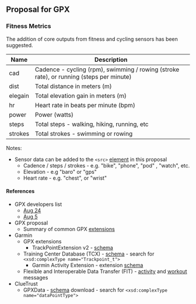 ## Proposal for GPX

### Fitness Metrics

The addition of core outputs from fitness and cycling sensors has been suggested.

| Name    | Description                                                  |
| ------- | ------------------------------------------------------------ |
| cad     | Cadence - cycling (rpm), swimming / rowing (stroke rate), or running (steps per minute) |
| dist    | Total distance in meters (m)                                 |
| elegain | Total elevation gain in meters (m)                           |
| hr      | Heart rate in beats per minute (bpm)                         |
| power   | Power (watts)                                                |
| steps   | Total steps - walking, hiking, running, etc                  |
| strokes | Total strokes - swimming or rowing                           |

Notes:

- Sensor data can be added to the `<src>` [element](elements.md) in this proposal
  - Cadence / steps / strokes - e.g. "bike", "phone", "pod" , "watch", etc.
  - Elevation - e.g "baro" or "gps"
  - Heart rate - e.g. "chest", or "wrist"



#### References

- GPX developers list
  - [Aug 24](https://groups.io/g/gpx/message/47)
  - [Aug 5](https://groups.io/g/gpx/message/35)
- GPX proposal
  - Summary of common GPX [extensions](../extensions.md)
- Garmin
  - GPX extensions
    - TrackPointExtension v2 - [schema](https://www8.garmin.com/xmlschemas/TrackPointExtensionv2.xsd)
  - Training Center Database (TCX) - [schema](https://www8.garmin.com/xmlschemas/TrainingCenterDatabasev2.xsd) - search for `<xsd:complexType name="Trackpoint_t">`
    - Garmin Activity Extension - extension [schema](https://www8.garmin.com/xmlschemas/ActivityExtensionv2.xsd)
  - Flexible and Interoperable Data Transfer (FIT) - [activity](https://developer.garmin.com/fit/file-types/activity/) and [workout](https://developer.garmin.com/fit/file-types/workout/) messages
- ClueTrust
  - GPXData - [schema](http://www.cluetrust.com/Schemas/gpxdata10.xsd) download - search for `<xsd:complexType name="dataPointType">`